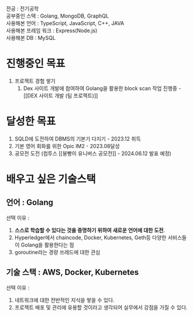 전공 : 전기공학   
공부중인 스택 : Golang, MongoDB, GraphQL   
사용해본 언어 : TypeScript, JavaScript, C++, JAVA   
사용해본 프레임 워크 : Express(Node.js)   
사용해본 DB : MySQL   

# 진행중인 목표

1. 프로젝트 경험 쌓기
	1. Dex 사이트 개발에 참여하여 Golang을 활용한 block scan 작업 진행중 - [[DEX 사이트 개발 (팀 프로젝트)]]
# 달성한 목표

1. SQLD에 도전하여 DBMS의 기본기 다지기 - 2023.12 취득
2. 기본 영어 회화를 위한 Opic IM2 - 2023.08달성
3. 공모전 도전 (컴투스 [[붕빵이 유니버스 공모전]] - 2024.06.12 발표 예정)

# **배우고 싶은 기술스택**

## 언어 : **Golang**

선택 이유 :
1. **스스로 학습할 수 있다는 것을 증명하기 위하여 새로운 언어에 대한 도전**.
2. Hyperledger에서 chaincode, Docker, Kubernetes, Geth등 다양한 서비스들이 Golang을 활용한다는 점
3. goroutine라는 경량 쓰레드에 대한 관심

## 기술 스택 : **AWS, Docker, Kubernetes**

선택 이유 :
1. 네트워크에 대한 전반적인 지식을 쌓을 수 있다.
2. 프로젝트 배포 및 관리에 유용할 것이라고 생각되어 실무에서 강점을 가질 수 있다.
